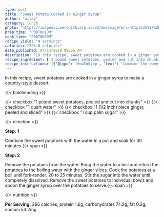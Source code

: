 ```yaml
---
type: post
title: "Sweet Potato Cooked in Ginger Syrup"
author: "wiley"
category: lunch
photo: "https://imagesvc.meredithcorp.io/v3/mm/image?url=https%3A%2F%2Fimages.media-allrecipes.com%2Fuserphotos%2F1866565.jpg"
prep_time: "P0DT0H10M"
cook_time: "P0DT0H30M"
recipe_yield: "4 servings"
calories: "295.8 calories"
date_published: 07/14/2018 09:55 AM
description: "In this recipe, sweet potatoes are cooked in a ginger syrup to make a country-style dessert."
recipe_ingredient: ['1 pound sweet potatoes, peeled and cut into chunks', '1 quart water', '1 (1/2 inch) piece ginger, peeled and sliced', '1 cup palm sugar']
recipe_instructions: [{'@type': 'HowToStep', 'text': 'Combine the sweet potatoes with the water in a pot and soak for 30 minutes.\n'}, {'@type': 'HowToStep', 'text': 'Remove the potatoes from the water. Bring the water to a boil and return the potatoes to the boiling water with the ginger slices. Cook the potatoes at a boil until fork-tender, 20 to 25 minutes. Stir the sugar into the water until completely dissolved. Remove the sweet potatoes to individual bowls and spoon the ginger syrup over the potatoes to serve.\n'}]
---
```


In this recipe, sweet potatoes are cooked in a ginger syrup to make a country-style dessert. 

{{< boldheading >}}

{{< checkbox "1 pound sweet potatoes, peeled and cut into chunks" >}}
{{< checkbox "1 quart water" >}}
{{< checkbox "1 (1/2 inch) piece ginger, peeled and sliced" >}}
{{< checkbox "1 cup palm sugar" >}}


{{< direction >}}

**Step: 1**

Combine the sweet potatoes with the water in a pot and soak for 30 minutes.{{< span >}}

**Step: 2**

Remove the potatoes from the water. Bring the water to a boil and return the potatoes to the boiling water with the ginger slices. Cook the potatoes at a boil until fork-tender, 20 to 25 minutes. Stir the sugar into the water until completely dissolved. Remove the sweet potatoes to individual bowls and spoon the ginger syrup over the potatoes to serve.{{< span >}}

{{< nutrition >}}

**Per Serving:** 296 calories; protein 1.6g; carbohydrates 74.2g; fat 0.2g; sodium 53.2mg.